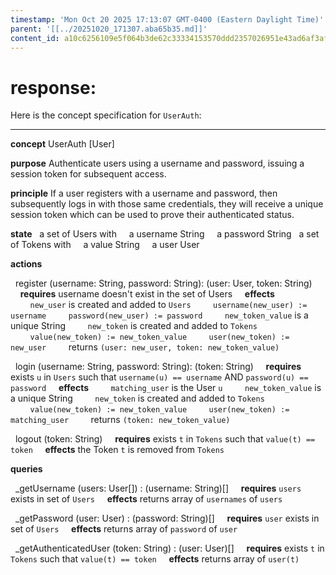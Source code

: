 ```yaml
---
timestamp: 'Mon Oct 20 2025 17:13:07 GMT-0400 (Eastern Daylight Time)'
parent: '[[../20251020_171307.aba65b35.md]]'
content_id: a10c6256109e5f064b3de62c33334153570ddd2357026951e43ad6af3afebbe9
---
```


# response:

Here is the concept specification for `UserAuth`:

***

**concept** UserAuth \[User]

**purpose** Authenticate users using a username and password, issuing a session token for subsequent access.

**principle** If a user registers with a username and password, then subsequently logs in with those same credentials, they will receive a unique session token which can be used to prove their authenticated status.

**state**
  a set of Users with
    a username String
    a password String
  a set of Tokens with
    a value String
    a user User

**actions**

  register (username: String, password: String): (user: User, token: String)
    **requires** username doesn't exist in the set of Users
    **effects**
        `new_user` is created and added to `Users`
        `username(new_user) := username`
        `password(new_user) := password`
        `new_token_value` is a unique String
        `new_token` is created and added to `Tokens`
        `value(new_token) := new_token_value`
        `user(new_token) := new_user`
        returns `(user: new_user, token: new_token_value)`

  login (username: String, password: String): (token: String)
    **requires** exists `u` in `Users` such that `username(u) == username` AND `password(u) == password`
    **effects**
        `matching_user` is the User `u`
        `new_token_value` is a unique String
        `new_token` is created and added to `Tokens`
        `value(new_token) := new_token_value`
        `user(new_token) := matching_user`
        returns `(token: new_token_value)`

  logout (token: String)
    **requires** exists `t` in `Tokens` such that `value(t) == token`
    **effects** the Token `t` is removed from `Tokens`

**queries**

  \_getUsername (users: User\[]) : (username: String)\[]
    **requires** `users` exists in set of `Users`
    **effects** returns array of `usernames` of `users`

  \_getPassword (user: User) : (password: String)\[]
    **requires** `user` exists in set of `Users`
    **effects** returns array of `password` of `user`

  \_getAuthenticatedUser (token: String) : (user: User)\[]
    **requires** exists `t` in `Tokens` such that `value(t) == token`
    **effects** returns array of `user(t)`

